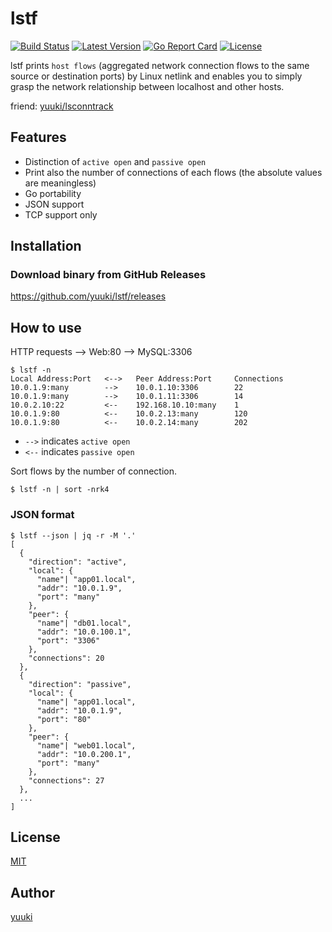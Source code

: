 # lstf
[![Build Status](https://travis-ci.org/yuuki/lstf.svg?branch=master)](https://travis-ci.org/yuuki/lstf)
[![Latest Version](http://img.shields.io/github/release/yuuki/lstf.svg?style=flat-square)](https://github.com/yuuki/lstf/releases)
[![Go Report Card](https://goreportcard.com/badge/github.com/yuuki/lstf)](https://goreportcard.com/report/github.com/yuuki/lstf)
[![License](http://img.shields.io/:license-mit-blue.svg)](http://doge.mit-license.org)

lstf prints `host flows` (aggregated network connection flows to the same source or destination ports) by Linux netlink and enables you to simply grasp the network relationship between localhost and other hosts.

friend: [yuuki/lsconntrack](https://github.com/yuuki/lsconntrack)

## Features

- Distinction of `active open` and `passive open`
- Print also the number of connections of each flows (the absolute values are meaningless)
- Go portability
- JSON support
- TCP support only

## Installation

### Download binary from GitHub Releases

<https://github.com/yuuki/lstf/releases>

## How to use

HTTP requests --> Web:80 --> MySQL:3306

```shell
$ lstf -n
Local Address:Port   <-->   Peer Address:Port     Connections
10.0.1.9:many        -->    10.0.1.10:3306        22
10.0.1.9:many        -->    10.0.1.11:3306        14
10.0.2.10:22         <--    192.168.10.10:many    1
10.0.1.9:80          <--    10.0.2.13:many        120
10.0.1.9:80          <--    10.0.2.14:many        202
```

- `-->` indicates `active open`
- `<--` indicates `passive open`

Sort flows by the number of connection.

```shell
$ lstf -n | sort -nrk4
```

### JSON format

```shell-session
$ lstf --json | jq -r -M '.'
[
  {
    "direction": "active",
    "local": {
      "name"| "app01.local",
      "addr": "10.0.1.9",
      "port": "many"
    },
    "peer": {
      "name"| "db01.local",
      "addr": "10.0.100.1",
      "port": "3306"
    },
    "connections": 20
  },
  {
    "direction": "passive",
    "local": {
      "name"| "app01.local",
      "addr": "10.0.1.9",
      "port": "80"
    },
    "peer": {
      "name"| "web01.local",
      "addr": "10.0.200.1",
      "port": "many"
    },
    "connections": 27
  },
  ...
]
```

## License

[MIT](LICENSE)

## Author

[yuuki](https://github.com/yuuki)
